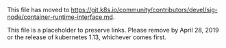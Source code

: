 This file has moved to https://git.k8s.io/community/contributors/devel/sig-node/container-runtime-interface.md.

This file is a placeholder to preserve links.  Please remove by April 28, 2019 or the release of kubernetes 1.13, whichever comes first.